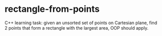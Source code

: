 # rectangle-from-points
С++ learning task:  given an unsorted set of points on Cartesian plane, find 2 points that form a rectangle with the largest area, OOP should apply. 
